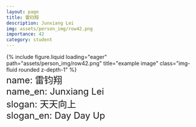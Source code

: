 ```yaml
---
layout: page
title: 雷钧翔
description: Junxiang Lei
img: assets/person_img/row42.png
importance: 42
category: student
---
```


<div class="row justify-content-center">
    <div class="col-4 mt-3 mt-md-0">
        {% include figure.liquid loading="eager" path="assets/person_img/row42.png" title="example image" class="img-fluid rounded z-depth-1" %}
    </div>
</div>

<font size="5">
    name: 雷钧翔<br>
    name_en: Junxiang Lei<br>
    slogan: 天天向上<br>
    slogan_en: Day Day Up<br>
</font>
